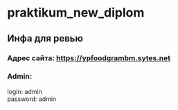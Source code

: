 # praktikum_new_diplom
## Инфа для ревью  
### Адрес сайта: https://ypfoodgrambm.sytes.net
### Admin:  
login: admin  
password: admin
